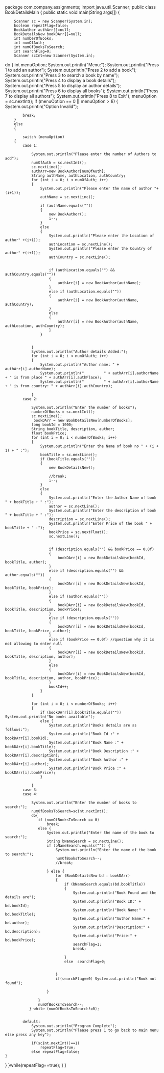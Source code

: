package com.company.assignments;
import java.util.Scanner;
public class BookDetailsMain
{
    public static void main(String args[])
    {

        Scanner sc = new Scanner(System.in);
        boolean repeatFlag=false;
        BookAuthor authArr[]=null;
        BookDetailsNew bookDArr[]=null;
        int numberOfBooks;
        int numOfAuth;
        int numOfBooksToSearch;
        int searchFlag=0;
        Scanner scInt=new Scanner(System.in);
do {
    int menuOption;
    System.out.println("Menu:");
    System.out.println("Press 1 to add an author");
    System.out.println("Press 2 to add a book");
    System.out.println("Press 3 to search a book by name");
    System.out.println("Press 4 to display a book details");
    System.out.println("Press 5 to display an author details");
    System.out.println("Press 6 to display all books");
    System.out.println("Press 7 to display all authors");
    System.out.println("Press 8 to Exit");
    menuOption = sc.nextInt();
        if (menuOption == 0 || menuOption > 8)
        {
            System.out.println("Option Invalid");

            break;
        }
        else
        {

            switch (menuOption)
        {
            case 1:

                System.out.println("Please enter the number of Authors to add");
                numOfAuth = sc.nextInt();
                sc.nextLine();
                authArr=new BookAuthor[numOfAuth];
                String authName, authLocation, authCountry;
                for (int i = 0; i < numOfAuth; i++)
                {
                    System.out.println("Please enter the name of author "+(i+1));
                    authName = sc.nextLine();

                    if (authName.equals(""))
                    {
                        new BookAuthor();
                        i--;
                    }
                    else
                    {
                        System.out.println("Please enter the Location of author" +(i+1));
                        authLocation = sc.nextLine();
                        System.out.println("Please enter the Country of author" +(i+1));
                        authCountry = sc.nextLine();


                        if (authLocation.equals("") && authCountry.equals(""))
                        {
                            authArr[i] = new BookAuthor(authName);
                        }
                        else if (authLocation.equals(""))
                        {
                            authArr[i] = new BookAuthor(authName, authCountry);
                        }
                        else
                        {
                            authArr[i] = new BookAuthor(authName, authLocation, authCountry);
                        }
                    }


                }
                System.out.println("Author details Added:");
                for (int i = 0; i < numOfAuth; i++)
                {
                    System.out.println("Author name: " + authArr[i].authorName);
                    System.out.println("         " + authArr[i].authorName + " is from place " + authArr[i].authPlace);
                    System.out.println("         " + authArr[i].authorName + " is from country: " + authArr[i].authCountry);

                }
            case 2:

                System.out.println("Enter the number of books");
                numberOfBooks = sc.nextInt();
                sc.nextLine();
                 bookDArr = new BookDetailsNew[numberOfBooks];
                long bookId = 1000;
                String bookTitle, description, author;
                float bookPrice;
                for (int i = 0; i < numberOfBooks; i++)
                {
                    System.out.println("Enter the Name of book no " + (i + 1) + " :");
                    bookTitle = sc.nextLine();
                    if (bookTitle.equals(""))
                    {
                        new BookDetailsNew();

                        //break;
                        i--;
                    }
                    else
                    {
                        System.out.println("Enter the Author Name of book " + bookTitle + " :");
                        author = sc.nextLine();
                        System.out.println("Enter the description of book " + bookTitle + " :");
                        description = sc.nextLine();
                        System.out.println("Enter Price of the book " + bookTitle + " :");
                        bookPrice = sc.nextFloat();
                        sc.nextLine();


                        if (description.equals("") && bookPrice == 0.0f)
                        {
                            bookDArr[i] = new BookDetailsNew(bookId, bookTitle, author);
                        }
                        else if (description.equals("") && author.equals(""))
                        {
                            bookDArr[i] = new BookDetailsNew(bookId, bookTitle, bookPrice);
                        }
                        else if (author.equals(""))
                        {
                            bookDArr[i] = new BookDetailsNew(bookId, bookTitle, description, bookPrice);
                        }
                        else if (description.equals(""))
                        {
                            bookDArr[i] = new BookDetailsNew(bookId, bookTitle, bookPrice, author);
                        }
                        else if (bookPrice == 0.0f) //question why it is not allowing to enter null
                        {
                            bookDArr[i] = new BookDetailsNew(bookId, bookTitle, description, author);
                        }
                        else
                        {
                            bookDArr[i] = new BookDetailsNew(bookId, bookTitle, description, author, bookPrice);
                        }
                        bookId++;
                    }
                }

                for (int i = 0; i < numberOfBooks; i++)
                {
                    if (bookDArr[i].bookTitle.equals("")) System.out.println("No books available");
                    else {
                        System.out.println("Books details are as follows:");
                        System.out.println("Book Id :" + bookDArr[i].bookId);
                        System.out.println("Book Name :" + bookDArr[i].bookTitle);
                        System.out.println("Book Description :" + bookDArr[i].description);
                        System.out.println("Book Author :" + bookDArr[i].author);
                        System.out.println("Book Price :" + bookDArr[i].bookPrice);
                    }

                }
            case 3:
            case 4:

                System.out.println("Enter the number of books to search:");
                numOfBooksToSearch=scInt.nextInt();
                do{
                   if (numOfBooksToSearch == 0)
                       break;
                   else {
                       System.out.println("Enter the name of the book to search:");
                       String bNameSearch = sc.nextLine();
                       if (bNameSearch.equals("")) {
                           System.out.println("Enter the name of the book to search:");
                           numOfBooksToSearch--;
                           //break;

                       } else {
                           for (BookDetailsNew bd : bookDArr)
                           {
                               if (bNameSearch.equals(bd.bookTitle))
                               {
                                   System.out.println("Book Found and the details are");
                                   System.out.println("Book ID:" + bd.bookId);
                                   System.out.println("Book Name:" + bd.bookTitle);
                                   System.out.println("Author Name:" + bd.author);
                                   System.out.println("Description:" + bd.description);
                                   System.out.println("Price:" + bd.bookPrice);
                                   searchFlag=1;
                                   break;

                               }
                               else  searchFlag=0;


                           }
                           if(searchFlag==0) System.out.println("Book not found");

                       }

                   }
                   numOfBooksToSearch--;
               } while (numOfBooksToSearch!=0);


            default:
                System.out.println("Program Complete");
                System.out.println("Please press 1 to go back to main menu else press any key");

                if(scInt.nextInt()==1)
                    repeatFlag=true;
                else repeatFlag=false;
    }
}
}while(repeatFlag==true);
    }
}
